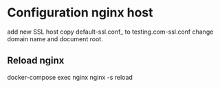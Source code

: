 # Configuration nginx host

add new SSL host copy default-ssl.conf_ to testing.com-ssl.conf
change domain name and document root.

## Reload nginx

docker-compose exec nginx nginx -s reload
